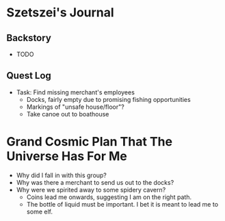 # Szetszei's Journal

## Backstory
- TODO

## Quest Log
- Task: Find missing merchant's employees
    - Docks, fairly empty due to promising fishing opportunities
    - Markings of "unsafe house/floor"?
    - Take canoe out to boathouse


# Grand Cosmic Plan That The Universe Has For Me
- Why did I fall in with this group?
- Why was there a merchant to send us out to the docks?
- Why were we spirited away to some spidery cavern?
    - Coins lead me onwards, suggesting I am on the right path.
    - The bottle of liquid must be important. I bet it is meant to lead me to some elf.
